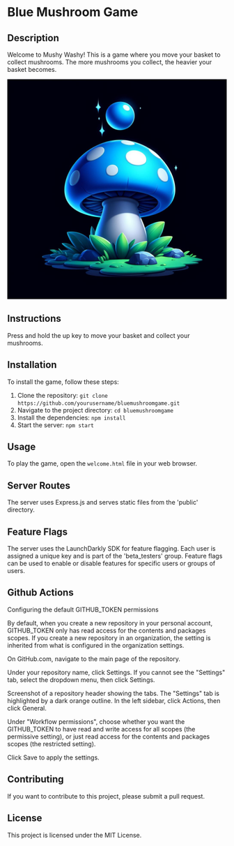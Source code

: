 # Blue Mushroom Game

## Description

Welcome to Mushy Washy! This is a game where you move your basket to collect mushrooms. The more mushrooms you collect, the heavier your basket becomes.

![Game Image](public/assets/blueMushroom.jpeg)

## Instructions

Press and hold the up key to move your basket and collect your mushrooms.

## Installation

To install the game, follow these steps:

1. Clone the repository: `git clone https://github.com/yourusername/bluemushroomgame.git`
2. Navigate to the project directory: `cd bluemushroomgame`
3. Install the dependencies: `npm install`
4. Start the server: `npm start`

## Usage

To play the game, open the `welcome.html` file in your web browser.

## Server Routes

The server uses Express.js and serves static files from the 'public' directory.

## Feature Flags

The server uses the LaunchDarkly SDK for feature flagging. Each user is assigned a unique key and is part of the 'beta_testers' group. Feature flags can be used to enable or disable features for specific users or groups of users.

## Github Actions

Configuring the default GITHUB_TOKEN permissions

By default, when you create a new repository in your personal account, GITHUB_TOKEN only has read access for the contents and packages scopes. If you create a new repository in an organization, the setting is inherited from what is configured in the organization settings.

On GitHub.com, navigate to the main page of the repository.

Under your repository name, click  Settings. If you cannot see the "Settings" tab, select the  dropdown menu, then click Settings.

Screenshot of a repository header showing the tabs. The "Settings" tab is highlighted by a dark orange outline.
In the left sidebar, click  Actions, then click General.

Under "Workflow permissions", choose whether you want the GITHUB_TOKEN to have read and write access for all scopes (the permissive setting), or just read access for the contents and packages scopes (the restricted setting).

Click Save to apply the settings.

## Contributing

If you want to contribute to this project, please submit a pull request.

## License

This project is licensed under the MIT License.